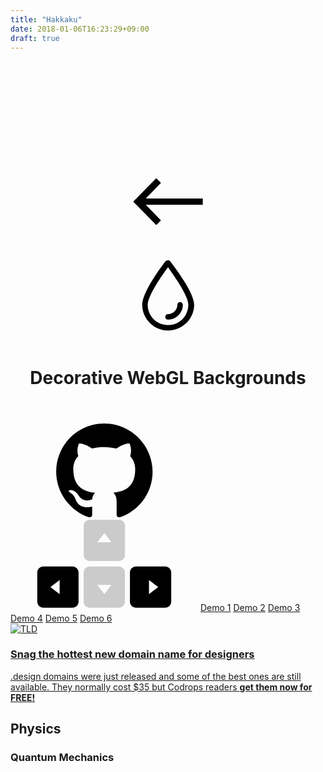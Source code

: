 ```yaml
---
title: "Hakkaku"
date: 2018-01-06T16:23:29+09:00
draft: true
---
```

<!DOCTYPE html>
<html lang="en" class="no-js">
	<head>
		<meta charset="UTF-8" />
		<meta name="viewport" content="width=device-width, initial-scale=1">
		<title>Decorative WebGL Backgrounds | Demo 4 | Codrops</title>
		<meta name="description" content="A collection of decorative animated background shapes powered by WebGL and TweenMax." />
		<meta name="keywords" content="webgl, background, shape, web design, web development, tweenmax, gsap, animation" />
		<meta name="author" content="Louis Hoebregts for Codrops" />
		<link rel="shortcut icon" href="favicon.ico">
		<link href="https://fonts.googleapis.com/css?family=Barlow:400,500,700" rel="stylesheet">
		<link rel="stylesheet" type="text/css" href="css/base.css" />
		<link rel="stylesheet" type="text/css" href="css/demo4.css" />
		<link rel="stylesheet" type="text/css" href="pater/pater.css" />
		<script>document.documentElement.className="js";var supportsCssVars=function(){var e,t=document.createElement("style");return t.innerHTML="root: { --tmp-var: bold; }",document.head.appendChild(t),e=!!(window.CSS&&window.CSS.supports&&window.CSS.supports("font-weight","var(--tmp-var)")),t.parentNode.removeChild(t),e};supportsCssVars()||alert("Please view this demo in a modern browser that supports CSS Variables.");</script>
	</head>
	<body class="demo-4">
		<svg class="hidden">
			<symbol id="icon-arrow" viewBox="0 0 24 24">
				<title>arrow</title>
				<polygon points="6.3,12.8 20.9,12.8 20.9,11.2 6.3,11.2 10.2,7.2 9,6 3.1,12 9,18 10.2,16.8 "/>
			</symbol>
			<symbol id="icon-drop" viewBox="0 0 24 24">
				<title>drop</title>
				<path d="M12,21c-3.6,0-6.6-3-6.6-6.6C5.4,11,10.8,4,11.4,3.2C11.6,3.1,11.8,3,12,3s0.4,0.1,0.6,0.3c0.6,0.8,6.1,7.8,6.1,11.2C18.6,18.1,15.6,21,12,21zM12,4.8c-1.8,2.4-5.2,7.4-5.2,9.6c0,2.9,2.3,5.2,5.2,5.2s5.2-2.3,5.2-5.2C17.2,12.2,13.8,7.3,12,4.8z"/><path d="M12,18.2c-0.4,0-0.7-0.3-0.7-0.7s0.3-0.7,0.7-0.7c1.3,0,2.4-1.1,2.4-2.4c0-0.4,0.3-0.7,0.7-0.7c0.4,0,0.7,0.3,0.7,0.7C15.8,16.5,14.1,18.2,12,18.2z"/>
			</symbol>
			<symbol id="icon-github" viewBox="0 0 32.6 31.8">
				<title>github</title>
				<path d="M16.3,0C7.3,0,0,7.3,0,16.3c0,7.2,4.7,13.3,11.1,15.5c0.8,0.1,1.1-0.4,1.1-0.8c0-0.4,0-1.4,0-2.8c-4.5,1-5.5-2.2-5.5-2.2c-0.7-1.9-1.8-2.4-1.8-2.4c-1.5-1,0.1-1,0.1-1c1.6,0.1,2.5,1.7,2.5,1.7c1.5,2.5,3.8,1.8,4.7,1.4c0.1-1.1,0.6-1.8,1-2.2c-3.6-0.4-7.4-1.8-7.4-8.1c0-1.8,0.6-3.2,1.7-4.4C7.4,10.7,6.8,9,7.7,6.8c0,0,1.4-0.4,4.5,1.7c1.3-0.4,2.7-0.5,4.1-0.5c1.4,0,2.8,0.2,4.1,0.5c3.1-2.1,4.5-1.7,4.5-1.7c0.9,2.2,0.3,3.9,0.2,4.3c1,1.1,1.7,2.6,1.7,4.4c0,6.3-3.8,7.6-7.4,8c0.6,0.5,1.1,1.5,1.1,3c0,2.2,0,3.9,0,4.5c0,0.4,0.3,0.9,1.1,0.8c6.5-2.2,11.1-8.3,11.1-15.5C32.6,7.3,25.3,0,16.3,0z"/>
			</symbol>
			<symbol id="icon-keyboard" viewBox="0 0 100 70">
				<title>keyboard</title>
				<!-- https://thenounproject.com/term/keyboard/783/ by Paul te Kortschot from the Noun Project -->
				<path d="M 60.94,1.83 39.22,1.83 C 36.71,1.83 34.67,3.86 34.67,6.376 L 34.67,28.1 C 34.67,30.61 36.71,32.65 39.22,32.65 L 60.94,32.65 C 63.45,32.65 65.5,30.61 65.5,28.1 L 65.5,6.376 C 65.5,3.86 63.45,1.83 60.94,1.83 Z M 44.79,18.63 50.08,11.74 55.37,18.63 Z" opacity="0.2"/>
				<path d="M 60.86,36.75 39.14,36.75 C 36.63,36.75 34.59,38.79 34.59,41.3 L 34.59,63.02 C 34.59,65.53 36.63,67.57 39.14,67.57 L 60.86,67.57 C 63.38,67.57 65.41,65.53 65.41,63.02 L 65.41,41.3 C 65.42,38.79 63.38,36.75 60.86,36.75 Z M 50.08,57.45 44.79,50.55 55.37,50.55 Z" opacity="0.2" />
				<path d="M 95.45,36.75 73.73,36.75 C 71.22,36.75 69.18,38.79 69.18,41.3 L 69.18,63.02 C 69.18,65.53 71.22,67.57 73.73,67.57 L 95.45,67.57 C 97.97,67.57 100,65.53 100,63.02 L 100,41.3 C 100,38.79 97.97,36.75 95.45,36.75 Z M 83.4,57.45 83.4,46.86 90.3,52.16 Z" />
				<path d="M 26.27,36.75 4.55,36.75 C 2.037,36.75 0,38.79 0,41.3 L 0,63.02 C 0,65.53 2.037,67.57 4.55,67.57 L 26.27,67.57 C 28.78,67.57 30.82,65.53 30.82,63.02 L 30.82,41.3 C 30.82,38.79 28.78,36.75 26.27,36.75 Z M 16.69,57.45 9.79,52.16 16.69,46.86 Z" />
			</symbol>
		</svg>
		<main>
			<div class="content content--fixed">
				<header class="codrops-header">
					<div class="codrops-links">
						<a class="codrops-icon codrops-icon--prev" href="https://tympanus.net/Development/AnimatedFrameSlideshow/" title="Previous Demo"><svg class="icon icon--arrow"><use xlink:href="#icon-arrow"></use></svg></a>
						<a class="codrops-icon codrops-icon--drop" href="https://tympanus.net/codrops/?p=33168" title="Back to the article"><svg class="icon icon--drop"><use xlink:href="#icon-drop"></use></svg></a>
					</div>
					<h1 class="codrops-header__title">Decorative WebGL Backgrounds</h1>
				</header>
				<a class="github" href="https://github.com/Mamboleoo/DecorativeBackgrounds/" title="Find this project on GitHub"><svg class="icon icon--github"><use xlink:href="#icon-github"></use></svg></a>
				<nav class="demos">
					<svg class="icon icon--keyboard"><use xlink:href="#icon-keyboard"></use></svg>
					<a class="demo" href="index.html"><span>Demo 1</span></a>
					<a class="demo" href="index2.html"><span>Demo 2</span></a>
					<a class="demo" href="index3.html"><span>Demo 3</span></a>
					<a class="demo demo--current" href="index4.html"><span>Demo 4</span></a>
					<a class="demo" href="index5.html"><span>Demo 5</span></a>
					<a class="demo" href="index6.html"><span>Demo 6</span></a>
				</nav>
				<a class="pater" href="http://go.thoughtleaders.io/TLDcodrops211117" onClick="recordOutboundLink(this, 'Outbound Links', 'TLDcodrops211117');return false;">
					<img class="pater__img" src="pater/TLD.png" alt="TLD"/>
					<h3 class="pater__title">​Snag the hottest new domain name for designers</h3>
					<p class="pater__description">.design domains were just released and some of the best ones are still available. They normally cost $35 but Codrops readers <strong>get them now for FREE!</strong></p>
				</a>
			</div>
			<div class="content">
				<canvas class="scene scene--full" id="scene"></canvas>
				<div class="content__inner">
					<h2 class="content__title">Physics</h2>
					<h3 class="content__subtitle">Quantum Mechanics</h2>
				</div>
			</div>
		</main>
		<script src="js/demo.js"></script>
		<script src="js/three.min.js"></script>
		<script src="js/perlin.js"></script>
		<script src="js/TweenMax.min.js"></script>
		<script src="js/demo4.js"></script>
	</body>
</html>
